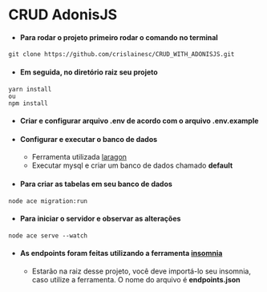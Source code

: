 # CRUD AdonisJS

* #### Para rodar o projeto primeiro rodar o comando no terminal
```
git clone https://github.com/crislainesc/CRUD_WITH_ADONISJS.git
```

* #### Em seguida, no diretório raiz seu projeto
```
yarn install
ou
npm install
```
* #### Criar e configurar arquivo .env de acordo com o arquivo .env.example

* #### Configurar e executar o banco de dados 
  - Ferramenta utilizada [laragon](https://laragon.org/download/)
  - Executar mysql e criar um banco de dados chamado **default**

* #### Para criar as tabelas em seu banco de dados
```
node ace migration:run
```

* #### Para iniciar o servidor e observar as alterações
```
node ace serve --watch
```

* #### As endpoints foram feitas utilizando a ferramenta [insomnia](https://insomnia.rest/download)
  - Estarão na raiz desse projeto, você deve importá-lo seu insomnia, caso utilize a ferramenta. O nome do arquivo é **endpoints.json**

